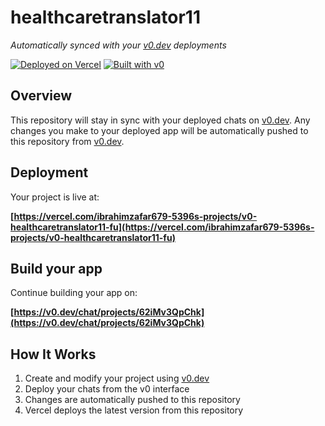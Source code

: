 # healthcaretranslator11

*Automatically synced with your [v0.dev](https://v0.dev) deployments*

[![Deployed on Vercel](https://img.shields.io/badge/Deployed%20on-Vercel-black?style=for-the-badge&logo=vercel)](https://vercel.com/ibrahimzafar679-5396s-projects/v0-healthcaretranslator11-fu)
[![Built with v0](https://img.shields.io/badge/Built%20with-v0.dev-black?style=for-the-badge)](https://v0.dev/chat/projects/62iMv3QpChk)

## Overview

This repository will stay in sync with your deployed chats on [v0.dev](https://v0.dev).
Any changes you make to your deployed app will be automatically pushed to this repository from [v0.dev](https://v0.dev).

## Deployment

Your project is live at:

**[https://vercel.com/ibrahimzafar679-5396s-projects/v0-healthcaretranslator11-fu](https://vercel.com/ibrahimzafar679-5396s-projects/v0-healthcaretranslator11-fu)**

## Build your app

Continue building your app on:

**[https://v0.dev/chat/projects/62iMv3QpChk](https://v0.dev/chat/projects/62iMv3QpChk)**

## How It Works

1. Create and modify your project using [v0.dev](https://v0.dev)
2. Deploy your chats from the v0 interface
3. Changes are automatically pushed to this repository
4. Vercel deploys the latest version from this repository